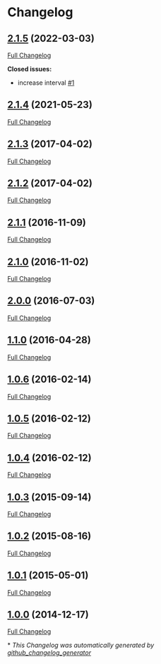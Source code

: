 # Changelog

## [2.1.5](https://github.com/buluma/ansible-role-mailhog/tree/2.1.5) (2022-03-03)

[Full Changelog](https://github.com/buluma/ansible-role-mailhog/compare/2.1.4...2.1.5)

**Closed issues:**

- increase interval [\#1](https://github.com/buluma/ansible-role-mailhog/issues/1)

## [2.1.4](https://github.com/buluma/ansible-role-mailhog/tree/2.1.4) (2021-05-23)

[Full Changelog](https://github.com/buluma/ansible-role-mailhog/compare/2.1.3...2.1.4)

## [2.1.3](https://github.com/buluma/ansible-role-mailhog/tree/2.1.3) (2017-04-02)

[Full Changelog](https://github.com/buluma/ansible-role-mailhog/compare/2.1.2...2.1.3)

## [2.1.2](https://github.com/buluma/ansible-role-mailhog/tree/2.1.2) (2017-04-02)

[Full Changelog](https://github.com/buluma/ansible-role-mailhog/compare/2.1.1...2.1.2)

## [2.1.1](https://github.com/buluma/ansible-role-mailhog/tree/2.1.1) (2016-11-09)

[Full Changelog](https://github.com/buluma/ansible-role-mailhog/compare/2.1.0...2.1.1)

## [2.1.0](https://github.com/buluma/ansible-role-mailhog/tree/2.1.0) (2016-11-02)

[Full Changelog](https://github.com/buluma/ansible-role-mailhog/compare/2.0.0...2.1.0)

## [2.0.0](https://github.com/buluma/ansible-role-mailhog/tree/2.0.0) (2016-07-03)

[Full Changelog](https://github.com/buluma/ansible-role-mailhog/compare/1.1.0...2.0.0)

## [1.1.0](https://github.com/buluma/ansible-role-mailhog/tree/1.1.0) (2016-04-28)

[Full Changelog](https://github.com/buluma/ansible-role-mailhog/compare/1.0.6...1.1.0)

## [1.0.6](https://github.com/buluma/ansible-role-mailhog/tree/1.0.6) (2016-02-14)

[Full Changelog](https://github.com/buluma/ansible-role-mailhog/compare/1.0.5...1.0.6)

## [1.0.5](https://github.com/buluma/ansible-role-mailhog/tree/1.0.5) (2016-02-12)

[Full Changelog](https://github.com/buluma/ansible-role-mailhog/compare/1.0.4...1.0.5)

## [1.0.4](https://github.com/buluma/ansible-role-mailhog/tree/1.0.4) (2016-02-12)

[Full Changelog](https://github.com/buluma/ansible-role-mailhog/compare/1.0.3...1.0.4)

## [1.0.3](https://github.com/buluma/ansible-role-mailhog/tree/1.0.3) (2015-09-14)

[Full Changelog](https://github.com/buluma/ansible-role-mailhog/compare/1.0.2...1.0.3)

## [1.0.2](https://github.com/buluma/ansible-role-mailhog/tree/1.0.2) (2015-08-16)

[Full Changelog](https://github.com/buluma/ansible-role-mailhog/compare/1.0.1...1.0.2)

## [1.0.1](https://github.com/buluma/ansible-role-mailhog/tree/1.0.1) (2015-05-01)

[Full Changelog](https://github.com/buluma/ansible-role-mailhog/compare/1.0.0...1.0.1)

## [1.0.0](https://github.com/buluma/ansible-role-mailhog/tree/1.0.0) (2014-12-17)

[Full Changelog](https://github.com/buluma/ansible-role-mailhog/compare/fe7c4833df5c98cad89bac8da46b32239ed7ac4c...1.0.0)



\* *This Changelog was automatically generated by [github_changelog_generator](https://github.com/github-changelog-generator/github-changelog-generator)*
